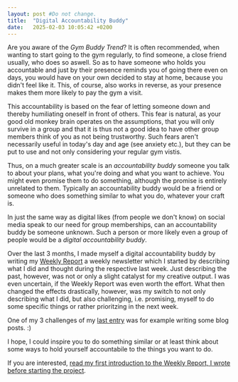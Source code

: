 ```yaml
---
layout: post #Do not change.
title:  "Digital Accountability Buddy"
date:   2025-02-03 10:05:42 +0200
---
```


Are you aware of the *Gym Buddy Trend*? It is often recommended, when wanting to start going to the gym regularly, to find someone, a close friend usually, who does so aswell. <!--more-->So as to have someone who holds you accountable and just by their presence reminds you of going there even on days, you would have on your own decided to stay at home, because you didn't feel like it. This, of course, also works in reverse, as your presence makes them more likely to pay the gym a visit.

This accountability is based on the fear of letting someone down and thereby humiliating oneself in front of others. This fear is natural, as your good old monkey brain operates on the assumptions, that you will only survive in a group and that it is thus not a good idea to have other group members think of you as not being trustworthy. Such fears aren't necessarily useful in today's day and age (see anxiety etc.), but they can be put to use and not only considering your regular gym vistis.

Thus, on a much greater scale is an *accountability buddy* someone you talk to about your plans, what you're doing and what you want to achieve. You might even promise them to do something, although the promise is entirely unrelated to them. Typically an accountability buddy would be a friend or someone who does something similar to what you do, whatever your craft is.

In just the same way as digital likes (from people we don't know) on social media speak to our need for group memberships, can an accountability buddy be someone unknown. Such a person or more likely even a group of people would be a *digital accountability buddy*. 

Over the last 3 months, I made myself a digital accountability buddy by writing my [Weekly Report](https://ole370.substack.com/) a weekly newsletter which I started by describing what I did and thought during the respective last week. Just describing the past, however, was not or only a slight catalyst for my creative output. I was even uncertain, if the Weekly Report was even worth the effort. What then changed the effects drastically, however, was my switch to not only describing what I did, but also challenging, i.e. promising, myself to do some specific things or rather prioritzing in the next week.

One of my 3 challenges of my [last entry](https://ole370.substack.com/p/013-productive) was for example writing some blog posts. :)

I hope, I could inspire you to do something similar or at least think about some ways to hold yourself accountabile to the things you want to do.

If you are interested, [read my first introduction to the Weekly Report, I wrote before starting the project](https://ole370.substack.com/about).
